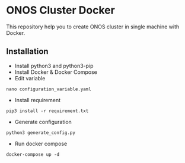 # ONOS Cluster Docker
This repository help you to create ONOS cluster in single machine with Docker.

## Installation
- Install python3 and python3-pip
- Install Docker & Docker Compose
- Edit variable
```
nano configuration_variable.yaml
```
- Install requirement
```
pip3 install -r requirement.txt
```
- Generate configuration
```
python3 generate_config.py
```
- Run docker compose
```
docker-compose up -d
```
